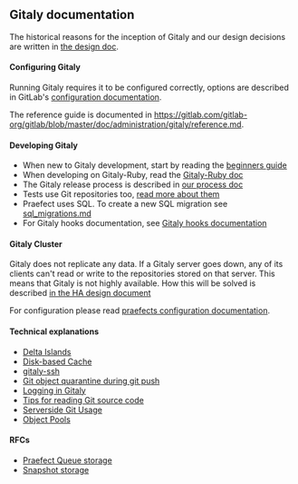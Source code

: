 ## Gitaly documentation

The historical reasons for the inception of Gitaly and our design decisions are
written in [the design doc](doc/DESIGN.md).

#### Configuring Gitaly

Running Gitaly requires it to be configured correctly, options are described in
GitLab's  [configuration documentation](https://gitlab.com/gitlab-org/gitlab/blob/master/doc/administration/gitaly/index.md).

The reference guide is documented in https://gitlab.com/gitlab-org/gitlab/blob/master/doc/administration/gitaly/reference.md.

#### Developing Gitaly

- When new to Gitaly development, start by reading the [beginners guide](doc/beginners_guide.md)
- When developing on Gitaly-Ruby, read the [Gitaly-Ruby doc](doc/ruby_endpoint.md)
- The Gitaly release process is described in [our process doc](doc/PROCESS.md)
- Tests use Git repositories too, [read more about them](doc/test_repos.md)
- Praefect uses SQL. To create a new SQL migration see [sql_migrations.md](sql_migrations.md)
- For Gitaly hooks documentation, see [Gitaly hooks documentation](hooks.md)

#### Gitaly Cluster

Gitaly does not replicate any data. If a Gitaly server goes down, any of its
clients can't read or write to the repositories stored on that server. This
means that Gitaly is not highly available. How this will be solved is described
[in the HA design document](doc/design_ha.md)

For configuration please read [praefects configuration documentation](doc/configuration/praefect.md).

#### Technical explanations

- [Delta Islands](delta_islands.md)
- [Disk-based Cache](design_diskcache.md)
- [gitaly-ssh](../cmd/gitaly-ssh/README.md)
- [Git object quarantine during git push](object_quarantine.md)
- [Logging in Gitaly](logging.md)
- [Tips for reading Git source code](reading_git_source.md)
- [Serverside Git Usage](serverside_git_usage.md)
- [Object Pools](object_pools.md)

#### RFCs

- [Praefect Queue storage](rfcs/praefect-queue-storage.md)
- [Snapshot storage](rfcs/snapshot-storage.md)
